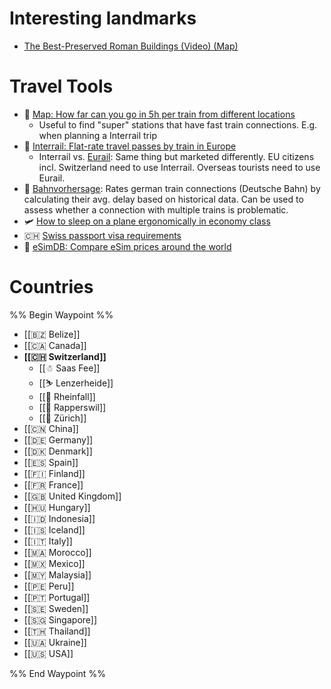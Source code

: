 # Interesting landmarks

* [The Best-Preserved Roman Buildings (Video) (Map)](https://toldinstone.com/the-best-preserved-roman-buildings/)

# Travel Tools

* 🚅 [Map: How far can you go in 5h per train from different locations](https://www.chronotrains.com/en/station/8503000-Zurich-HB/5)
  * Useful to find "super" stations that have fast train connections. E.g. when planning a Interrail trip
* 🚆 [Interrail: Flat-rate travel passes by train in Europe](https://www.interrail.eu/en/interrail-passes/global-pass)
	* Interrail vs. [Eurail](https://www.eurail.com/en?gclid=CjwKCAjwrZOXBhACEiwA0EoRDz9w2DVPfEN\_SZH-8ROG66GsAKtF\_IyzM0rvF04pGvK-nKd64GEurBoCzuIQAvD\_BwE\&gclsrc=aw.ds): Same thing but marketed differently. EU citizens incl. Switzerland need to use Interrail. Overseas tourists need to use Eurail.
* 🚅 [Bahnvorhersage](https://bahnvorhersage.de/): Rates german train connections (Deutsche Bahn) by calculating their avg. delay based on historical data. Can be used to assess whether a connection with multiple trains is problematic.
* 🛩️ [How to sleep on a plane ergonomically in economy class](https://www.youtube.com/watch?v=wpsXNdu1oYk)
* 🇨🇭 [Swiss passport visa requirements](https://en.wikipedia.org/wiki/Visa\_requirements\_for\_Swiss\_citizens)
* 🛜 [eSimDB: Compare eSim prices around the world](https://esimdb.com/)

# Countries
%% Begin Waypoint %%
- [[🇧🇿 Belize]]
- [[🇨🇦 Canada]]
- **[[🇨🇭 Switzerland]]**
	- [[☃ Saas Fee]]
	- [[⛷ Lenzerheide]]
	- [[🌊 Rheinfall]]
	- [[🌹 Rapperswil]]
	- [[💙 Zürich]]
- [[🇨🇳 China]]
- [[🇩🇪 Germany]]
- [[🇩🇰 Denmark]]
- [[🇪🇸 Spain]]
- [[🇫🇮 Finland]]
- [[🇫🇷 France]]
- [[🇬🇧 United Kingdom]]
- [[🇭🇺 Hungary]]
- [[🇮🇩 Indonesia]]
- [[🇮🇸 Iceland]]
- [[🇮🇹 Italy]]
- [[🇲🇦 Morocco]]
- [[🇲🇽 Mexico]]
- [[🇲🇾 Malaysia]]
- [[🇵🇪 Peru]]
- [[🇵🇹 Portugal]]
- [[🇸🇪 Sweden]]
- [[🇸🇬 Singapore]]
- [[🇹🇭 Thailand]]
- [[🇺🇦 Ukraine]]
- [[🇺🇸 USA]]

%% End Waypoint %%
